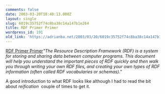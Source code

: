 ```yaml
---
comments: false
date: 2003-03-20T18:40:13.000Z
layout: single
slug: 6019c35752f74c8ba38c14a147b1e264
title: RDF Primer Primer
wordpress_id: 191
old_link: 'https://adrianba.net/2003/03/20/6019c35752f74c8ba38c14a147b1e264/'
---
```

[RDF Primer
Primer](http://notabug.com/2002/rdfprimer/)_"The Resource Description Framework (RDF) is a
system for storing and sharing data between computer programs. This
document will help you understand the important pieces of RDF
quickly and then walk you through writing your own RDF files, and
creating your own types of RDF information (often called RDF
vocabularies or schemas)."_

A good introduction to what RDF looks like although I had to
read the bit about _reification_  couple of times to
get it.
